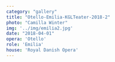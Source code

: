 ```yaml
---
category: "gallery"
title: "Otello-Emilia-KGLTeater-2018-2"
photo: "Camilla Winter"
img: '../img/emilia2.jpg'
date: "2018-04-01"
opera: 'Otello'
role: 'Emilia'
house: 'Royal Danish Opera'
---
```

